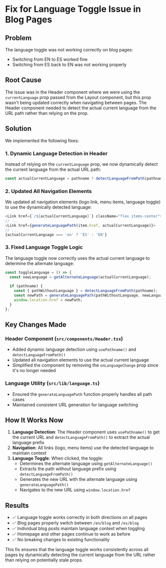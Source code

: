 # Fix for Language Toggle Issue in Blog Pages

## Problem
The language toggle was not working correctly on blog pages:
- Switching from EN to ES worked fine
- Switching from ES back to EN was not working properly

## Root Cause
The issue was in the Header component where we were using the `currentLanguage` prop passed from the Layout component, but this prop wasn't being updated correctly when navigating between pages. The Header component needed to detect the actual current language from the URL path rather than relying on the prop.

## Solution
We implemented the following fixes:

### 1. Dynamic Language Detection in Header
Instead of relying on the `currentLanguage` prop, we now dynamically detect the current language from the actual URL path:

```typescript
const actualCurrentLanguage = pathname ? detectLanguageFromPath(pathname).language : currentLanguage;
```

### 2. Updated All Navigation Elements
We updated all navigation elements (logo link, menu items, language toggle) to use the dynamically detected language:

```typescript
<Link href={`/${actualCurrentLanguage}`} className="flex items-center">
// ...
<Link href={generateLanguagePath(item.href, actualCurrentLanguage)}>
// ...
{actualCurrentLanguage === 'en' ? 'ES' : 'EN'}
```

### 3. Fixed Language Toggle Logic
The language toggle now correctly uses the actual current language to determine the alternate language:

```typescript
const toggleLanguage = () => {
  const newLanguage = getAlternateLanguage(actualCurrentLanguage);
  
  if (pathname) {
    const { pathWithoutLanguage } = detectLanguageFromPath(pathname);
    const newPath = generateLanguagePath(pathWithoutLanguage, newLanguage);
    window.location.href = newPath;
  }
};
```

## Key Changes Made

### Header Component (`src/components/Header.tsx`)
- Added dynamic language detection using `usePathname()` and `detectLanguageFromPath()`
- Updated all navigation elements to use the actual current language
- Simplified the component by removing the `onLanguageChange` prop since it's no longer needed

### Language Utility (`src/lib/language.ts`)
- Ensured the `generateLanguagePath` function properly handles all path cases
- Maintained consistent URL generation for language switching

## How It Works Now

1. **Language Detection**: The Header component uses `usePathname()` to get the current URL and `detectLanguageFromPath()` to extract the actual language prefix
2. **Navigation**: All links (logo, menu items) use the detected language to maintain context
3. **Language Toggle**: When clicked, the toggle:
   - Determines the alternate language using `getAlternateLanguage()`
   - Extracts the path without language prefix using `detectLanguageFromPath()`
   - Generates the new URL with the alternate language using `generateLanguagePath()`
   - Navigates to the new URL using `window.location.href`

## Results
- ✅ Language toggle works correctly in both directions on all pages
- ✅ Blog pages properly switch between `/en/blog` and `/es/blog`
- ✅ Individual blog posts maintain language context when toggling
- ✅ Homepage and other pages continue to work as before
- ✅ No breaking changes to existing functionality

This fix ensures that the language toggle works consistently across all pages by dynamically detecting the current language from the URL rather than relying on potentially stale props.